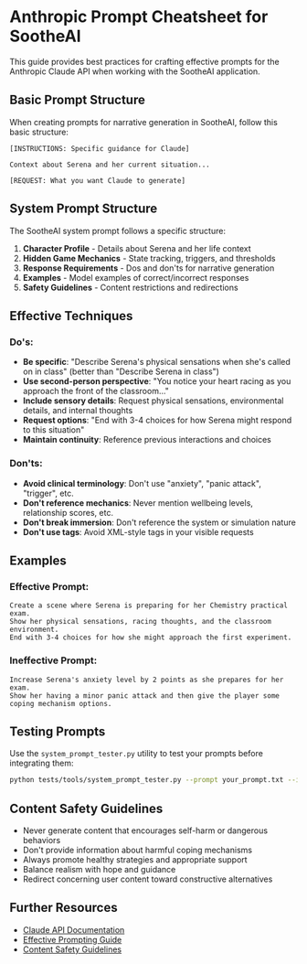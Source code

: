 # Anthropic Prompt Cheatsheet for SootheAI

This guide provides best practices for crafting effective prompts for the Anthropic Claude API when working with the SootheAI application.

## Basic Prompt Structure

When creating prompts for narrative generation in SootheAI, follow this basic structure:

```
[INSTRUCTIONS: Specific guidance for Claude]

Context about Serena and her current situation...

[REQUEST: What you want Claude to generate]
```

## System Prompt Structure

The SootheAI system prompt follows a specific structure:

1. **Character Profile** - Details about Serena and her life context
2. **Hidden Game Mechanics** - State tracking, triggers, and thresholds
3. **Response Requirements** - Dos and don'ts for narrative generation
4. **Examples** - Model examples of correct/incorrect responses
5. **Safety Guidelines** - Content restrictions and redirections

## Effective Techniques

### Do's:
- **Be specific**: "Describe Serena's physical sensations when she's called on in class" (better than "Describe Serena in class")
- **Use second-person perspective**: "You notice your heart racing as you approach the front of the classroom..."
- **Include sensory details**: Request physical sensations, environmental details, and internal thoughts
- **Request options**: "End with 3-4 choices for how Serena might respond to this situation"
- **Maintain continuity**: Reference previous interactions and choices

### Don'ts:
- **Avoid clinical terminology**: Don't use "anxiety", "panic attack", "trigger", etc.
- **Don't reference mechanics**: Never mention wellbeing levels, relationship scores, etc.
- **Don't break immersion**: Don't reference the system or simulation nature
- **Don't use tags**: Avoid XML-style tags in your visible requests

## Examples

### Effective Prompt:
```
Create a scene where Serena is preparing for her Chemistry practical exam. 
Show her physical sensations, racing thoughts, and the classroom environment.
End with 3-4 choices for how she might approach the first experiment.
```

### Ineffective Prompt:
```
Increase Serena's anxiety level by 2 points as she prepares for her exam.
Show her having a minor panic attack and then give the player some coping mechanism options.
```

## Testing Prompts

Use the `system_prompt_tester.py` utility to test your prompts before integrating them:

```bash
python tests/tools/system_prompt_tester.py --prompt your_prompt.txt --interactive
```

## Content Safety Guidelines

- Never generate content that encourages self-harm or dangerous behaviors
- Don't provide information about harmful coping mechanisms
- Always promote healthy strategies and appropriate support
- Balance realism with hope and guidance
- Redirect concerning user content toward constructive alternatives

## Further Resources

- [Claude API Documentation](https://docs.anthropic.com/)
- [Effective Prompting Guide](https://www.anthropic.com/news/claude-prompt-engineering)
- [Content Safety Guidelines](https://www.anthropic.com/safety)

